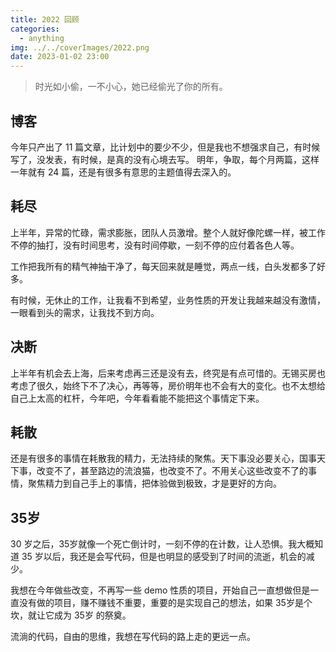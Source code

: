 ```yaml
---
title: 2022 回顾
categories:
  - anything
img: ../../coverImages/2022.png
date: 2023-01-02 23:00
---
```


> 时光如小偷，一不小心，她已经偷光了你的所有。

## 博客
今年只产出了 11 篇文章，比计划中的要少不少，但是我也不想强求自己，有时候写了，没发表，有时候，是真的没有心境去写。
明年，争取，每个月两篇，这样一年就有 24 篇，还是有很多有意思的主题值得去深入的。


## 耗尽
上半年，异常的忙碌，需求膨胀，团队人员激增。整个人就好像陀螺一样，被工作不停的抽打，没有时间思考，没有时间停歇，一刻不停的应付着各色人等。

工作把我所有的精气神抽干净了，每天回来就是睡觉，两点一线，白头发都多了好多。

有时候，无休止的工作，让我看不到希望，业务性质的开发让我越来越没有激情，一眼看到头的需求，让我找不到方向。


## 决断
上半年有机会去上海，后来考虑再三还是没有去，终究是有点可惜的。无锡买房也考虑了很久，始终下不了决心，再等等，房价明年也不会有大的变化。也不太想给自己上太高的杠杆，今年吧，今年看看能不能把这个事情定下来。

## 耗散
还是有很多的事情在耗散我的精力，无法持续的聚焦。天下事没必要关心，国事天下事，改变不了，甚至路边的流浪猫，也改变不了。不用关心这些改变不了的事情，聚焦精力到自己手上的事情，把体验做到极致，才是更好的方向。


## 35岁
30 岁之后，35岁就像一个死亡倒计时，一刻不停的在计数，让人恐惧。我大概知道 35 岁以后，我还是会写代码，但是也明显的感受到了时间的流逝，机会的减少。

我想在今年做些改变，不再写一些 demo 性质的项目，开始自己一直想做但是一直没有做的项目，赚不赚钱不重要，重要的是实现自己的想法，如果 35岁是个坎，就让它成为 35岁 的祭奠。

流淌的代码，自由的思维，我想在写代码的路上走的更远一点。